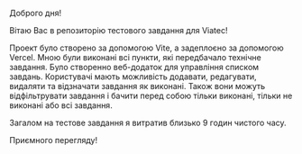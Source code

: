 Доброго дня!

Вітаю Вас в репозиторію тестового завдання для Viatec!

Проект було створено за допомогою Vite, а задеплоєно за допомогою Vercel. Мною були виконані всі пункти, які передбачало технічне завдання. Було створенно веб-додаток для управління списком завдань. Користувачі мають можливість додавати, редагувати, видаляти та відзначати завдання як виконані. Також вони можуть відфільтрувати завдання і бачити перед собою тільки виконані, тільки не виконані або всі завдання.

Загалом на тестове завдання я витратив близько 9 годин чистого часу.

Приємного перегляду!
